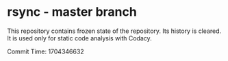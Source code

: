 # rsync - master branch

This repository contains frozen state of the repository.
Its history is cleared. It is used only for static code
analysis with Codacy.

Commit Time: 1704346632